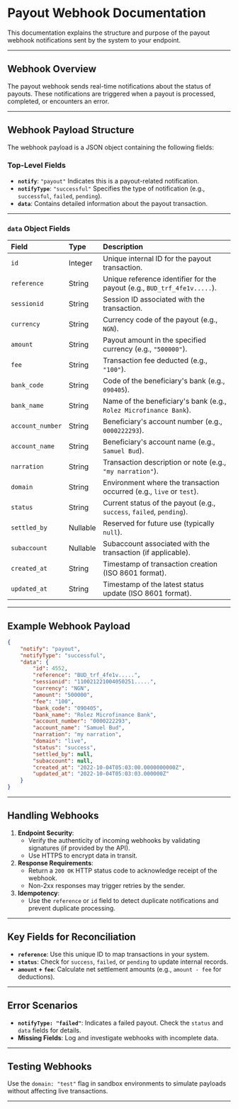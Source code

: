 # Payout Webhook Documentation

This documentation explains the structure and purpose of the payout webhook notifications sent by the system to your endpoint.

---

## **Webhook Overview**

The payout webhook sends real-time notifications about the status of payouts. These notifications are triggered when a payout is processed, completed, or encounters an error.

---

## **Webhook Payload Structure**

The webhook payload is a JSON object containing the following fields:

### Top-Level Fields

- **`notify`**: `"payout"`
Indicates this is a payout-related notification.
- **`notifyType`**: `"successful"`
Specifies the type of notification (e.g., `successful`, `failed`, `pending`).
- **`data`**:
Contains detailed information about the payout transaction.

---

### **`data` Object Fields**

| Field | Type | Description |
| :-- | :-- | :-- |
| `id` | Integer | Unique internal ID for the payout transaction. |
| `reference` | String | Unique reference identifier for the payout (e.g., `BUD_trf_4fe1v.....`). |
| `sessionid` | String | Session ID associated with the transaction. |
| `currency` | String | Currency code of the payout (e.g., `NGN`). |
| `amount` | String | Payout amount in the specified currency (e.g., `"500000"`). |
| `fee` | String | Transaction fee deducted (e.g., `"100"`). |
| `bank_code` | String | Code of the beneficiary's bank (e.g., `090405`). |
| `bank_name` | String | Name of the beneficiary's bank (e.g., `Rolez Microfinance Bank`). |
| `account_number` | String | Beneficiary's account number (e.g., `0000222293`). |
| `account_name` | String | Beneficiary's account name (e.g., `Samuel Bud`). |
| `narration` | String | Transaction description or note (e.g., `"my narration"`). |
| `domain` | String | Environment where the transaction occurred (e.g., `live` or `test`). |
| `status` | String | Current status of the payout (e.g., `success`, `failed`, `pending`). |
| `settled_by` | Nullable | Reserved for future use (typically `null`). |
| `subaccount` | Nullable | Subaccount associated with the transaction (if applicable). |
| `created_at` | String | Timestamp of transaction creation (ISO 8601 format). |
| `updated_at` | String | Timestamp of the latest status update (ISO 8601 format). |

---

## **Example Webhook Payload**

```json
{
    "notify": "payout",
    "notifyType": "successful",
    "data": {
        "id": 4552,
        "reference": "BUD_trf_4fe1v.....",
        "sessionid": "110021221004050251.....",
        "currency": "NGN",
        "amount": "500000",
        "fee": "100",
        "bank_code": "090405",
        "bank_name": "Rolez Microfinance Bank",
        "account_number": "0000222293",
        "account_name": "Samuel Bud",
        "narration": "my narration",
        "domain": "live",
        "status": "success",
        "settled_by": null,
        "subaccount": null,
        "created_at": "2022-10-04T05:03:00.0000000000Z",
        "updated_at": "2022-10-04T05:03:03.000000Z"
    }
}
```

---

## **Handling Webhooks**

1. **Endpoint Security**:
    - Verify the authenticity of incoming webhooks by validating signatures (if provided by the API).
    - Use HTTPS to encrypt data in transit.
2. **Response Requirements**:
    - Return a `200 OK` HTTP status code to acknowledge receipt of the webhook.
    - Non-2xx responses may trigger retries by the sender.
3. **Idempotency**:
    - Use the `reference` or `id` field to detect duplicate notifications and prevent duplicate processing.

---

## **Key Fields for Reconciliation**

- **`reference`**: Use this unique ID to map transactions in your system.
- **`status`**: Check for `success`, `failed`, or `pending` to update internal records.
- **`amount` + `fee`**: Calculate net settlement amounts (e.g., `amount - fee` for deductions).

---

## **Error Scenarios**

- **`notifyType: "failed"`**:
Indicates a failed payout. Check the `status` and `data` fields for details.
- **Missing Fields**:
Log and investigate webhooks with incomplete data.

---

## **Testing Webhooks**

Use the `domain: "test"` flag in sandbox environments to simulate payloads without affecting live transactions.

---
